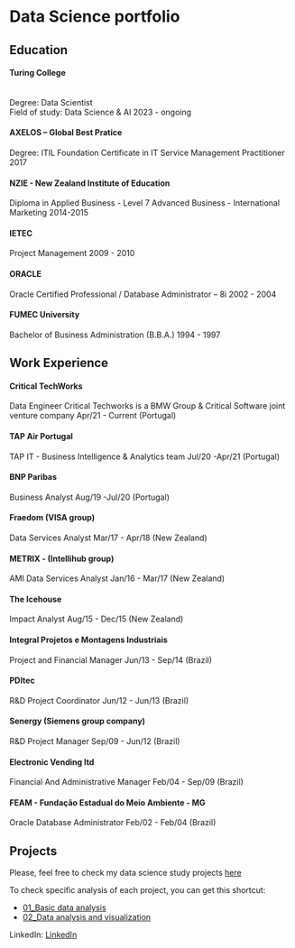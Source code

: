 # Data Science portfolio

## Education

#### Turing College

<br>Degree: Data Scientist<br>
Field of study: Data Science & AI
2023 - ongoing

#### AXELOS – Global Best Pratice

Degree: ITIL Foundation Certificate in IT Service Management Practitioner
2017

#### NZIE - New Zealand Institute of Education

Diploma in Applied Business - Level 7
Advanced Business - International Marketing
2014-2015

#### IETEC

Project Management
2009 - 2010

#### ORACLE

Oracle Certified Professional / Database Administrator – 8i
2002 - 2004

#### FUMEC University

Bachelor of Business Administration (B.B.A.)
1994 - 1997

## Work Experience

#### Critical TechWorks

Data Engineer
Critical Techworks is a BMW Group & Critical Software joint venture company
Apr/21 - Current
(Portugal)

#### TAP Air Portugal

TAP IT - Business Intelligence & Analytics team
Jul/20 -Apr/21
(Portugal)

#### BNP Paribas

Business Analyst
Aug/19 -Jul/20
(Portugal)

#### Fraedom (VISA group)

Data Services Analyst
Mar/17 - Apr/18
(New Zealand)

#### METRIX - (Intellihub group)

AMI Data Services Analyst
Jan/16 - Mar/17
(New Zealand)

#### The Icehouse

Impact Analyst
Aug/15 - Dec/15
(New Zealand)

#### Integral Projetos e Montagens Industriais

Project and Financial Manager
Jun/13 - Sep/14
(Brazil)

#### PDItec

R&D Project Coordinator
Jun/12 - Jun/13
(Brazil)

#### Senergy (Siemens group company)

R&D Project Manager
Sep/09 - Jun/12
(Brazil)

#### Electronic Vending ltd

Financial And Administrative Manager
Feb/04 - Sep/09
(Brazil)

#### FEAM - Fundação Estadual do Meio Ambiente - MG

Oracle Database Administrator
Feb/02 - Feb/04
(Brazil)

## Projects

Please, feel free to check my data science study projects [here](https://github.com/fachapuis/portfolio/tree/476c1dc374df8762d290cd8c9149246ad485407b/ds_projects)

To check specific analysis of each project, you can get this shortcut:

- [01_Basic data analysis](https://github.com/fachapuis/portfolio/tree/main/ds_projects/01_Basic%20data%20analysis/analytical/analysis.ipynb)
- [02_Data analysis and visualization](https://github.com/fachapuis/portfolio/tree/main/ds_projects/02_Data%20analysis%20and%20visualization/analytical/analysis.ipynb)

LinkedIn: [LinkedIn](https://www.linkedin.com/in/fabiano-chapuis-de-oliveira/)
